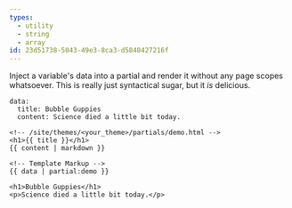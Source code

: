 ```yaml
---
types:
  - utility
  - string
  - array
id: 23d51738-5043-49e3-8ca3-d5848427216f
---
```

Inject a variable's data into a partial and render it without any page scopes whatsoever. This is really just syntactical sugar, but it _is_ delicious.

```.language-yaml
data:
  title: Bubble Guppies
  content: Science died a little bit today.
```

```
<!-- /site/themes/<your_theme>/partials/demo.html -->
<h1>{{ title }}</h1>
{{ content | markdown }}

<!-- Template Markup -->
{{ data | partial:demo }}
```

```.language-output
<h1>Bubble Guppies</h1>
<p>Science died a little bit today.</p>
```
